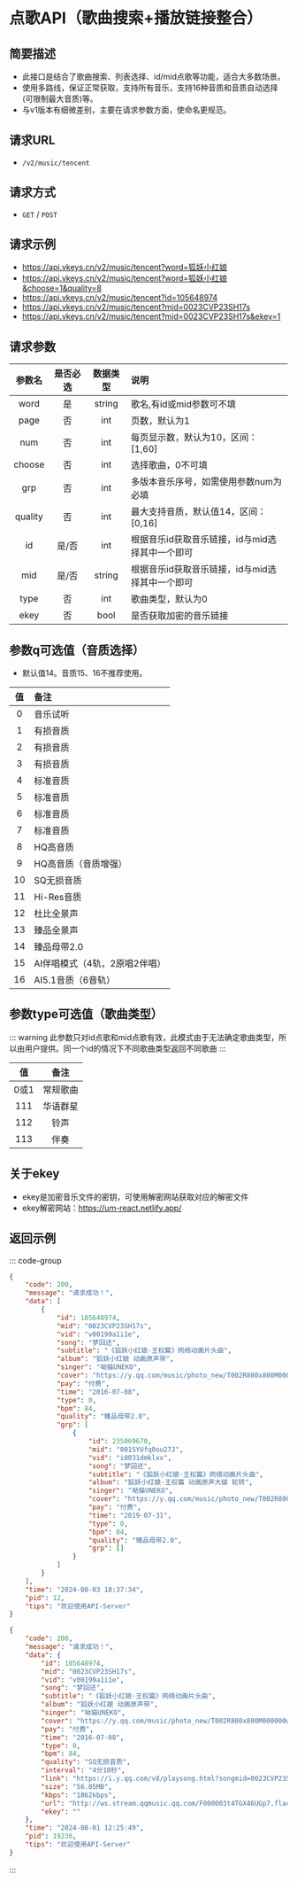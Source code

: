 # 点歌API（歌曲搜索+播放链接整合） <Badge type="tip" text="V2" />

## 简要描述
- 此接口是结合了歌曲搜索、列表选择、id/mid点歌等功能，适合大多数场景。
- 使用多路线，保证正常获取，支持所有音乐，支持16种音质和音质自动选择(可限制最大音质)等。
- 与v1版本有细微差别，主要在请求参数方面，使命名更规范。

## 请求URL
- `/v2/music/tencent`

## 请求方式
- `GET` / `POST`

## 请求示例
- https://api.vkeys.cn/v2/music/tencent?word=狐妖小红娘
- https://api.vkeys.cn/v2/music/tencent?word=狐妖小红娘&choose=1&quality=8
- https://api.vkeys.cn/v2/music/tencent?id=105648974
- https://api.vkeys.cn/v2/music/tencent?mid=0023CVP23SH17s
- https://api.vkeys.cn/v2/music/tencent?mid=0023CVP23SH17s&ekey=1

## 请求参数

|   参数名    |  是否必选   |  数据类型   | 说明                          |
|:--------:|:-------:|:-------:|:----------------------------|
|   word   |    是    | string  | 歌名,有id或mid参数可不填             |
|   page   |    否    |   int   | 页数，默认为1                     |
|   num    |    否    |   int   | 每页显示数，默认为10，区间：[1,60]       |
|  choose  |    否    |   int   | 选择歌曲，0不可填                   |
|   grp    |    否    |   int   | 多版本音乐序号，如需使用参数num为必填        |
| quality  |    否    |   int   | 最大支持音质，默认值14，区间：[0,16]      |
|    id    |   是/否   |   int   | 根据音乐id获取音乐链接，id与mid选择其中一个即可 |
|   mid    |   是/否   | string  | 根据音乐id获取音乐链接，id与mid选择其中一个即可 |
|   type   |    否    |   int   | 歌曲类型，默认为0                   |
|   ekey   |    否    |  bool   | 是否获取加密的音乐链接                 |

## 参数q可选值（音质选择）
- 默认值14。音质15、16不推荐使用。

|  值  | 备注                |
|:---:|:------------------|
|  0  | 音乐试听              |
|  1  | 有损音质              |
|  2  | 有损音质              |
|  3  | 有损音质              |
|  4  | 标准音质              |
|  5  | 标准音质              |
|  6  | 标准音质              |
|  7  | 标准音质              |
|  8  | HQ高音质             |
|  9  | HQ高音质（音质增强）       |
| 10  | SQ无损音质            |
| 11  | Hi-Res音质          |
| 12  | 杜比全景声             |
| 13  | 臻品全景声             |
| 14  | 臻品母带2.0           |
| 15  | AI伴唱模式（4轨，2原唱2伴唱） |
| 16  | AI5.1音质（6音轨）      |

## 参数type可选值（歌曲类型）

::: warning
此参数只对id点歌和mid点歌有效，此模式由于无法确定歌曲类型，所以由用户提供。同一个id的情况下不同歌曲类型返回不同歌曲
:::

|  值   |    备注    |
|:----:|:--------:|
| 0或1  |   常规歌曲   |
| 111  |   华语群星   |
| 112  |    铃声    |
| 113  |    伴奏    |

## 关于ekey
- ekey是加密音乐文件的密钥，可使用解密网站获取对应的解密文件
- ekey解密网站：https://um-react.netlify.app/


## 返回示例
::: code-group

``` json [搜索模式.json]
{
    "code": 200,
    "message": "请求成功！",
    "data": [
        {
            "id": 105648974,
            "mid": "0023CVP23SH17s",
            "vid": "v00199a1i1e",
            "song": "梦回还",
            "subtitle": "《狐妖小红娘·王权篇》网络动画片头曲",
            "album": "狐妖小红娘 动画原声带",
            "singer": "呦猫UNEKO",
            "cover": "https://y.qq.com/music/photo_new/T002R800x800M000000wd19g0wTd0d.jpg",
            "pay": "付费",
            "time": "2016-07-08",
            "type": 0,
            "bpm": 84,
            "quality": "臻品母带2.0",
            "grp": [
                {
                    "id": 235069670,
                    "mid": "001SYUfq0ou27J",
                    "vid": "i0031dmklxx",
                    "song": "梦回还",
                    "subtitle": "《狐妖小红娘·王权篇》网络动画片头曲",
                    "album": "狐妖小红娘·王权篇 动画原声大碟 轮转",
                    "singer": "呦猫UNEKO",
                    "cover": "https://y.qq.com/music/photo_new/T002R800x800M000000LAXp222pE4w.jpg",
                    "pay": "付费",
                    "time": "2019-07-31",
                    "type": 0,
                    "bpm": 84,
                    "quality": "臻品母带2.0",
                    "grp": []
                }
            ]
        }
    ],
    "time": "2024-08-03 18:37:34",
    "pid": 12,
    "tips": "欢迎使用API-Server"
}
```

``` json [点歌模式.json]
{
    "code": 200,
    "message": "请求成功！",
    "data": {
        "id": 105648974,
        "mid": "0023CVP23SH17s",
        "vid": "v00199a1i1e",
        "song": "梦回还",
        "subtitle": "《狐妖小红娘·王权篇》网络动画片头曲",
        "album": "狐妖小红娘 动画原声带",
        "singer": "呦猫UNEKO",
        "cover": "https://y.qq.com/music/photo_new/T002R800x800M000000wd19g0wTd0d.jpg",
        "pay": "付费",
        "time": "2016-07-08",
        "type": 0,
        "bpm": 84,
        "quality": "SQ无损音质",
        "interval": "4分10秒",
        "link": "https://i.y.qq.com/v8/playsong.html?songmid=0023CVP23SH17s&type=0",
        "size": "56.05MB",
        "kbps": "1862kbps",
        "url": "http://ws.stream.qqmusic.qq.com/F000003t4TGX46UGp7.flac?guid=api.vkeys.cn&vkey=F052EA8F74368F9021DE77360BA46DD0F10BC87EA5749271DC4B1F50258B00C258FC2D95EEB95A516470289AC1A11FE56AF09877E8225816&uin=3503185131&fromtag=119114",
        "ekey": ""
    },
    "time": "2024-08-01 12:25:49",
    "pid": 19236,
    "tips": "欢迎使用API-Server"
}
```
:::
